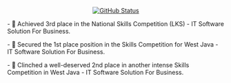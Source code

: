 <p align="center">
<a href="https://github.com/rmxburhan"><img alt="GitHub Status" src="https://github-readme-stats.vercel.app/api?username=rmxburhan&show_icons=true&theme=dark#gh-dark-mode-only"/></a>
  <p>
- 🥉 Achieved 3rd place in the National Skills Competition (LKS) - IT Software Solution For Business.
  </p>
  <p>
- 🥇 Secured the 1st place position in the Skills Competition for West Java - IT Software Solution For Business.
  </p>
  <p>
- 🥈 Clinched a well-deserved 2nd place in another intense Skills Competition in West Java - IT Software Solution For Business.
  </p>
</p>
